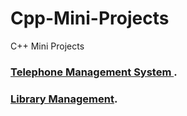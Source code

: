 # Cpp-Mini-Projects
C++ Mini Projects

### [Telephone Management System ](https://github.com/mohitkhedkar/Cpp-Mini-Projects/tree/master/Telephone%20Management%20System).
### [Library Management](https://github.com/mohitkhedkar/Cpp-Mini-Projects/tree/master/Library%20Management).
